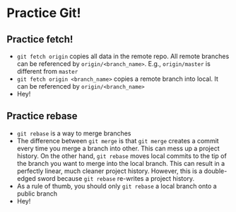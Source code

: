 # Practice Git!

## Practice fetch!
* `git fetch origin` copies all data in the remote repo. All remote branches can be referenced by `origin/<branch_name>`. E.g., `origin/master` is different from `master`
* `git fetch origin <branch_name>` copies a remote branch into local. It can be referenced by `origin/<branch_name>`
* Hey!

## Practice rebase
* `git rebase` is a way to merge branches
* The difference between `git merge` is that `git merge` creates a commit every time you merge a branch into other. This can mess up a project history. On the other hand, `git rebase` moves local commits to the tip of the branch you want to merge into the local branch. This can result in a perfectly linear, much cleaner project history. However, this is a double-edged sword because `git rebase` re-writes a project history. 
* As a rule of thumb, you should only `git rebase` a local branch onto a public branch 
* Hey!
